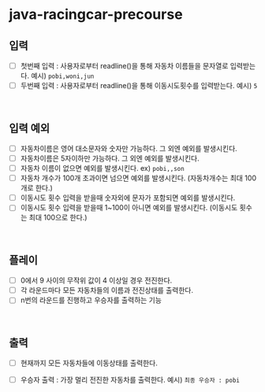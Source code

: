 # java-racingcar-precourse
## 입력
- [ ] 첫번째 입력 : 사용자로부터 readline()을 통해 자동차 이름들을 문자열로 입력받는다. 예시) `pobi,woni,jun`
- [ ] 두번째 입력 : 사용자로부터 readline()을 통해 이동시도횟수를 입력받는다. 예시) `5`

<br>

## 입력 예외
- [ ] 자동차이름은 영어 대소문자와 숫자만 가능하다. 그 외엔 예외를 발생시킨다.
- [ ] 자동차이름은 5자이하만 가능하다. 그 외엔 예외를 발생시킨다.
- [ ] 자동차 이름이 없으면 예외를 발생시킨다. ex) `pobi,,son`
- [ ] 자동차 개수가 100개 초과이면 넘으면 예외를 발생시킨다. (자동차개수는 최대 100개로 한다.)
- [ ] 이동시도 횟수 입력을 받을때 숫자외에 문자가 포함되면 예외를 발생시킨다.
- [ ] 이동시도 횟수 입력을 받을때 1~100이 아니면 예외를 발생시킨다. (이동시도 횟수는 최대 100으로 한다.)

<br>

## 플레이
- [ ] 0에서 9 사이의 무작위 값이 4 이상일 경우 전진한다.
- [ ] 각 라운드마다 모든 자동차들의 이름과 전진상태를 출력한다.
- [ ] n번의 라운드를 진행하고 우승자를 출력하는 기능

<br>

## 출력
- [ ] 현재까지 모든 자동차들에 이동상태를 출력한다.
- [ ] 우승자 출력 : 가장 멀리 전진한 자동차를 출력한다. 예시) `최종 우승자 : pobi`
	 
